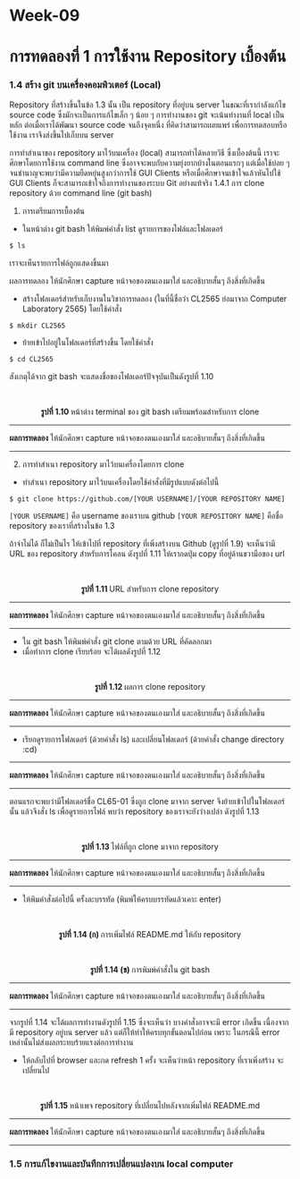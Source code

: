 # Week-09
#  การทดลองที่ 1 การใช้งาน Repository เบื้องต้น #

### 1.4 สร้าง git บนเครื่องคอมพิวเตอร์ (Local)

Repository ที่สร้างขึ้นในข้อ 1.3 นั้น เป็น repository ที่อยู่บน server ในขณะที่เรากำลังแก้ไข source  code  ซึ่งมักจะเป็นการแก้ไขเล็ก ๆ น้อย ๆ การทำงานของ git จะเน้นทำงานที่ local เป็นหลัก ต่อเมื่อเราได้พัฒนา source code จนถึงจุดหนึ่ง ที่คิดว่าสามารถเผยแพร่ เพื่อการทดสอบหรือใช้งาน เราจึงส่งขึ้นไปเก็บบน  server

การทำสำเนาของ repository มาไว้บนเครื่อง (local)  สามารถทำได้หลายวิธี ซึ่งเบื้องต้นนี้ เราจะศึกษาโดยการใช้งาน command line ซึ่งอาจจะพบกับความยุ่งยากบ้างในตอนแรกๆ แต่เมื่อใช้บ่อย ๆ จนชำนาญจะพบว่ามีความยืดหยุ่นสูงกว่าการใช้ GUI Clients หรือเมื่อศึกษาจนเข้าใจแล้วหันไปใช้ GUI Clients ก็จะสามารถเข้าใจถึงการทำงานของระบบ Git อย่างแท้จริง
1.4.1 การ clone repository ด้วย command line (git bash)
1)	การเตรียมการเบื้องต้น
-	ในหน้าต่าง git bash ให้พิมพ์คำสั่ง list ดูรายการของไฟล์และโฟลเดอร์

``` sh
$ ls
```

เราจะเห็นรายการไฟล์ถูกแสดงขึ้นมา

ผลการทดลอง
ให้นักศึกษา  capture  หน้าจอของตนเองมาใส่ และอธิบายสั้นๆ ถึงสิ่งที่เกิดขึ้น

-	สร้างโฟลเดอร์สำหรับเก็บงานในวิชาการทดลอง (ในที่นี้ชื่อว่า CL2565 ย่อมาจาก Computer Laboratory 2565) โดยใช้คำสั่ง

``` sh
$ mkdir CL2565
```
-	ย้ายเข้าไปอยู่ในโฟลเดอร์ที่สร้างขึ้น โดยใช้คำสั่ง

``` sh
$ cd CL2565
```	
สังเกตุได้จาก  git bash จะแสดงชื่อของโฟลเดอร์ปัจจุบันเป็นดังรูปที่ 1.10


 
<p align="center"> <img  src="Pictures/Week09-Pic10.png" alt=""  ></p>

<p align="center"><br> <b> รูปที่ 1.10 </b> หน้าต่าง terminal ของ git bash เตรียมพร้อมสำหรับการ clone 

--- 
__ผลการทดลอง__
ให้นักศึกษา  capture  หน้าจอของตนเองมาใส่ และอธิบายสั้นๆ ถึงสิ่งที่เกิดขึ้น

---

2)	การทำสำเนา repository มาไว้บนเครื่องโดยการ clone
-	ทำสำเนา repository มาไว้บนเครื่องโดยใช้คำสั่งที่มีรูปแบบดังต่อไปนี้

```
$ git clone https://github.com/[YOUR USERNAME]/[YOUR REPOSITORY NAME]
```
`[YOUR USERNAME]` คือ username ของเราบน github
`[YOUR REPOSITORY NAME]` คือชื่อ repository ของเราที่สร้างในข้อ 1.3  

ถ้าจำไม่ได้ ก็ไม่เป็นไร ให้เข้าไปที่ repository ที่เพิ่งสร้างบน Github  (ดูรูปที่ 1.9) จะเห็นว่ามี URL ของ repository สำหรับการโคลน ดังรูปที่ 1.11 ให้เรากดปุ่ม copy ที่อยู่ด้านขวามือของ url
 

 <p align="center"> <img  src="Pictures/Week09-Pic11.png" alt=""  ></p>

<p align="center"><br> <b> รูปที่ 1.11 </b>URL สำหรับการ clone repository

--- 
__ผลการทดลอง__
ให้นักศึกษา  capture  หน้าจอของตนเองมาใส่ และอธิบายสั้นๆ ถึงสิ่งที่เกิดขึ้น

---

-	ใน git bash ให้พิมพ์คำสั่ง git clone ตามด้วย URL ที่คัดลอกมา
-	เมื่อทำการ clone เรียบร้อย จะได้ผลดังรูปที่ 1.12


 <p align="center"> <img  src="Pictures/Week09-Pic12.png" alt=""  ></p>
<p align="center"><br> <b> รูปที่ 1.12 </b>ผลการ clone repository

--- 
__ผลการทดลอง__
ให้นักศึกษา  capture  หน้าจอของตนเองมาใส่ และอธิบายสั้นๆ ถึงสิ่งที่เกิดขึ้น

---


-	เรียกดูรายการโฟลเดอร์ (ด้วยคำสั่ง ls) และเปลี่ยนโฟลเดอร์ (ด้วยคำสั่ง change directory :cd)

--- 
__ผลการทดลอง__
ให้นักศึกษา  capture  หน้าจอของตนเองมาใส่ และอธิบายสั้นๆ ถึงสิ่งที่เกิดขึ้น

---


ตอนแรกจะพบว่ามีโฟลเดอร์ชื่อ CL65-01 ซึ่งถูก clone มาจาก server จึงย้ายเข้าไปในโฟลเดอร์นั้น แล้วจึงสั่ง ls เพื่อดูรายการไฟล์ พบว่า repository ของเราจะยังว่างเปล่า ดังรูปที่ 1.13
 
 <p align="center"> <img  src="Pictures/Week09-Pic13.png" alt=""  ></p>
  
<p align="center"><br> <b> รูปที่ 1.13 </b>ไฟล์ที่ถูก clone มาจาก repository

--- 
__ผลการทดลอง__
ให้นักศึกษา  capture  หน้าจอของตนเองมาใส่ และอธิบายสั้นๆ ถึงสิ่งที่เกิดขึ้น

---

- ให้พิมคำสั่งต่อไปนี้ ครั้งละบรรทัด (พิมพ์ให้ครบบรรทัดแล้วเคาะ enter)

  <p align="center"> <img  src="Pictures/Week09-Pic14a.png" alt=""  ></p>

<p align="center"><br> <b> รูปที่ 1.14  (ก) </b>การเพิ่มไฟล์ README.md ให้กับ repository

  <p align="center"> <img  src="Pictures/Week09-Pic14b.png" alt=""  ></p>

<p align="center"><br> <b> รูปที่ 1.14  (ข) </b> การพิมพ์คำสั่งใน git bash


--- 
__ผลการทดลอง__
ให้นักศึกษา  capture  หน้าจอของตนเองมาใส่ และอธิบายสั้นๆ ถึงสิ่งที่เกิดขึ้น

---


จากรูปที่ 1.14 จะได้ผลการทำงานดังรูปที่ 1.15 ซึ่งจะเห็นว่า บางคำสั่งอาจจะมี error เกิดขึ้น เนื่องจากมี repository อยู่บน server แล้ว แต่ก็ให้ทำให้ครบทุกขั้นตอนไปก่อน เพราะ ในกรณีนี้  error เหล่านั้นไม่ส่งผลกระทบร้ายแรงต่อการทำงาน

-	ให้กลับไปที่ browser และกด refresh 1 ครั้ง จะเห็นว่าหน้า repository ที่เราเพิ่งสร้าง จะเปลี่ยนไป

 
  <p align="center"> <img  src="Pictures/Week09-Pic15.png" alt=""  ></p>

<p align="center"><br> <b> รูปที่ 1.15 </b>หน้าเพจ repository ที่เปลี่ยนไปหลังจากเพิ่มไฟล์ README.md

--- 
__ผลการทดลอง__
ให้นักศึกษา  capture  หน้าจอของตนเองมาใส่ และอธิบายสั้นๆ ถึงสิ่งที่เกิดขึ้น

---

### 1.5 การแก้ไขงานและบันทึกการเปลี่ยนแปลงบน local computer
